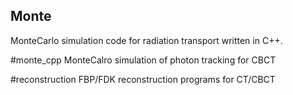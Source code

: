 ## Monte
MonteCarlo simulation code for radiation transport written in C++.

#monte_cpp
MonteCalro simulation of photon tracking for CBCT

#reconstruction
FBP/FDK reconstruction programs for CT/CBCT
